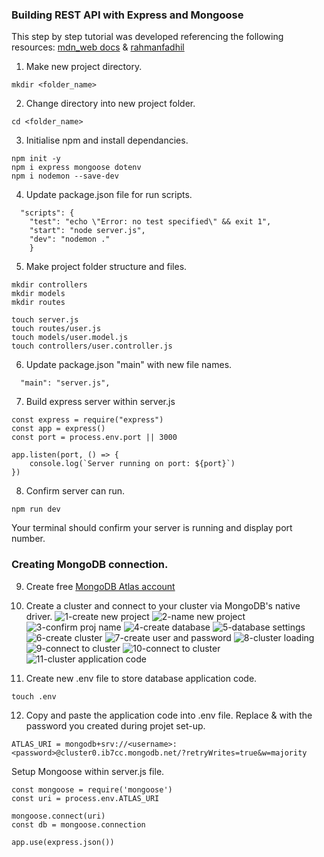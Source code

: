 ### Building REST API with Express and Mongoose
This step by step tutorial was developed referencing the following resources:
[mdn_web docs](https://developer.mozilla.org/en-US/docs/Learn/Server-side/Express_Nodejs/routes) & [rahmanfadhil](https://rahmanfadhil.com/express-rest-api/)


1. Make new project directory. 
```
mkdir <folder_name>
```
2. Change directory into new project folder.
``` 
cd <folder_name>
```
3. Initialise npm and install dependancies.
```
npm init -y
npm i express mongoose dotenv
npm i nodemon --save-dev
```
4. Update package.json file for run scripts.
```
  "scripts": {
    "test": "echo \"Error: no test specified\" && exit 1",
    "start": "node server.js",
    "dev": "nodemon ."
    }
```
5. Make project folder structure and files.
```
mkdir controllers
mkdir models
mkdir routes

touch server.js
touch routes/user.js
touch models/user.model.js
touch controllers/user.controller.js
```
6. Update package.json "main" with new file names.
```
  "main": "server.js",
```
7. Build express server within server.js
```
const express = require("express")
const app = express()
const port = process.env.port || 3000

app.listen(port, () => {
	console.log(`Server running on port: ${port}`)
})
```
8. Confirm server can run.
```
npm run dev
```
Your terminal should confirm your server is running and display port number.

### Creating MongoDB connection.
9. Create free [MongoDB Atlas account](https://account.mongodb.com/account/login)
10. Create a cluster and connect to your cluster via MongoDB's native driver. 
![1-create new project](./READMEimages/1_create_new_project.png)
![2-name new project](./READMEimages/2_naming_new_project.png)
![3-confirm proj name](./READMEimages/3_confirm_proj_name.png)
![4-create database](./READMEimages/4_create_database.png)
![5-database settings](./READMEimages/5_use_free_settings.png)
![6-create cluster](./READMEimages/6_create_defaukt_cluster.png)
![7-create user and password](./READMEimages/7_create_user_pass.png)
![8-cluster loading](./READMEimages/8_waiting_for_cluster.png)
![9-connect to cluster](./READMEimages/9_connect_cluster.png)
![10-connect to cluster](./READMEimages/10_connect_to_cluster.png)
![11-cluster application code](./READMEimages/11_cluster_application_code.png)

11. Create new .env file to store database application code.
```
touch .env
```
12. Copy and paste the application code into .env file. Replace <username> & <password> with the password you created during projet set-up. 
```
ATLAS_URI = mongodb+srv://<username>:<password>@cluster0.ib7cc.mongodb.net/?retryWrites=true&w=majority
```



Setup Mongoose within server.js file.
```
const mongoose = require('mongoose')
const uri = process.env.ATLAS_URI

mongoose.connect(uri)    
const db = mongoose.connection

app.use(express.json())
```
